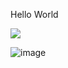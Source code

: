 
Hello World

![](https://komarev.com/ghpvc/?username=thang44hdai&color=green)

![image](https://user-images.githubusercontent.com/102580944/220353831-94b616d0-1581-4adf-a711-aae9df71cb07.png)


